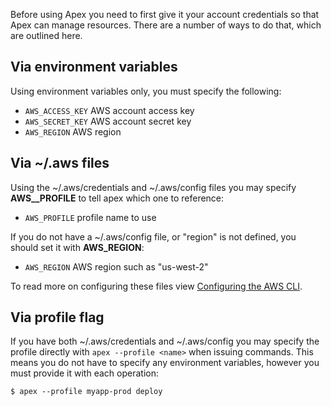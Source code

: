 
Before using Apex you need to first give it your account credentials so that Apex can manage resources. There are a number of ways to do that, which are outlined here.

## Via environment variables

Using environment variables only, you must specify the following:

- `AWS_ACCESS_KEY` AWS account access key
- `AWS_SECRET_KEY` AWS account secret key
- `AWS_REGION` AWS region

## Via ~/.aws files

Using the ~/.aws/credentials and ~/.aws/config files you may specify __AWS__PROFILE__ to tell apex which one to reference:

- `AWS_PROFILE` profile name to use

If you do not have a ~/.aws/config file, or "region" is not defined, you should set it with __AWS_REGION__:

- `AWS_REGION` AWS region such as "us-west-2"

To read more on configuring these files view [Configuring the AWS CLI](http://docs.aws.amazon.com/cli/latest/userguide/cli-chap-getting-started.html).

## Via profile flag

If you have both ~/.aws/credentials and ~/.aws/config you may specify the profile directly with `apex --profile <name>` when issuing commands. This means you do not have to specify any environment variables, however you must provide it with each operation:

```
$ apex --profile myapp-prod deploy
```
